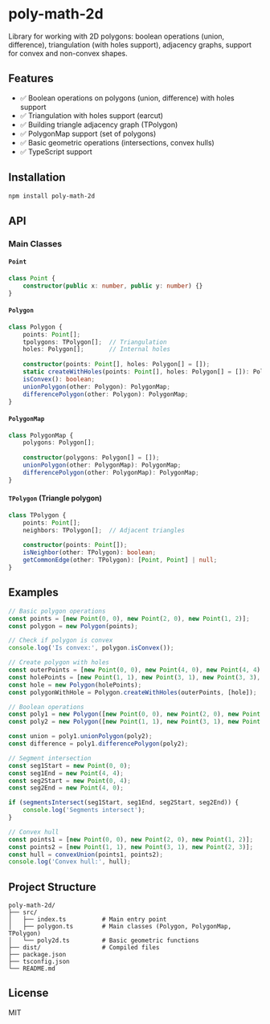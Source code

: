 # poly-math-2d

Library for working with 2D polygons: boolean operations (union, difference), triangulation (with holes support), adjacency graphs, support for convex and non-convex shapes.

## Features
- ✅ Boolean operations on polygons (union, difference) with holes support
- ✅ Triangulation with holes support (earcut)
- ✅ Building triangle adjacency graph (TPolygon)
- ✅ PolygonMap support (set of polygons)
- ✅ Basic geometric operations (intersections, convex hulls)
- ✅ TypeScript support

## Installation
```bash
npm install poly-math-2d
```

## API

### Main Classes

#### `Point`
```ts
class Point {
    constructor(public x: number, public y: number) {}
}
```

#### `Polygon`
```ts
class Polygon {
    points: Point[];
    tpolygons: TPolygon[];  // Triangulation
    holes: Polygon[];       // Internal holes
    
    constructor(points: Point[], holes: Polygon[] = []);
    static createWithHoles(points: Point[], holes: Polygon[] = []): Polygon; // Holes support via earcut
    isConvex(): boolean;
    unionPolygon(other: Polygon): PolygonMap;
    differencePolygon(other: Polygon): PolygonMap;
}
```

#### `PolygonMap`
```ts
class PolygonMap {
    polygons: Polygon[];
    
    constructor(polygons: Polygon[] = []);
    unionPolygon(other: PolygonMap): PolygonMap;
    differencePolygon(other: PolygonMap): PolygonMap;
}
```

#### `TPolygon` (Triangle polygon)
```ts
class TPolygon {
    points: Point[];
    neighbors: TPolygon[];  // Adjacent triangles
    
    constructor(points: Point[]);
    isNeighbor(other: TPolygon): boolean;
    getCommonEdge(other: TPolygon): [Point, Point] | null;
}
```

## Examples

```ts
// Basic polygon operations
const points = [new Point(0, 0), new Point(2, 0), new Point(1, 2)];
const polygon = new Polygon(points);

// Check if polygon is convex
console.log('Is convex:', polygon.isConvex());

// Create polygon with holes
const outerPoints = [new Point(0, 0), new Point(4, 0), new Point(4, 4), new Point(0, 4)];
const holePoints = [new Point(1, 1), new Point(3, 1), new Point(3, 3), new Point(1, 3)];
const hole = new Polygon(holePoints);
const polygonWithHole = Polygon.createWithHoles(outerPoints, [hole]);

// Boolean operations
const poly1 = new Polygon([new Point(0, 0), new Point(2, 0), new Point(1, 2)]);
const poly2 = new Polygon([new Point(1, 1), new Point(3, 1), new Point(2, 3)]);

const union = poly1.unionPolygon(poly2);
const difference = poly1.differencePolygon(poly2);

// Segment intersection
const seg1Start = new Point(0, 0);
const seg1End = new Point(4, 4);
const seg2Start = new Point(0, 4);
const seg2End = new Point(4, 0);

if (segmentsIntersect(seg1Start, seg1End, seg2Start, seg2End)) {
    console.log('Segments intersect');
}

// Convex hull
const points1 = [new Point(0, 0), new Point(2, 0), new Point(1, 2)];
const points2 = [new Point(1, 1), new Point(3, 1), new Point(2, 3)];
const hull = convexUnion(points1, points2);
console.log('Convex hull:', hull);
```

## Project Structure

```
poly-math-2d/
├── src/
│   ├── index.ts          # Main entry point
│   ├── polygon.ts        # Main classes (Polygon, PolygonMap, TPolygon)
│   └── poly2d.ts         # Basic geometric functions
├── dist/                 # Compiled files
├── package.json
├── tsconfig.json
└── README.md
```

## License
MIT 
